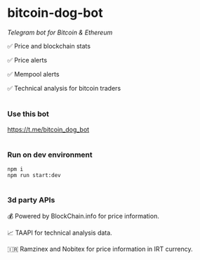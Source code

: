 # bitcoin-dog-bot
*Telegram bot for Bitcoin & Ethereum* 

✅ Price and blockchain stats

✅ Price alerts

✅ Mempool alerts

✅ Technical analysis for bitcoin traders

#

### Use this bot
https://t.me/bitcoin_dog_bot

#
### Run on dev environment
```
npm i
npm run start:dev
```

# 
### 3d party APIs
💰 Powered by BlockChain.info for price information.

📈 TAAPI for technical analysis data.

🇮🇷 Ramzinex and Nobitex for price information in IRT currency.
